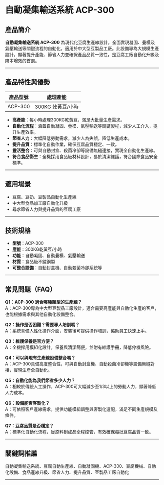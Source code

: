 # 自動凝集輸送系統 ACP-300

## 產品簡介

**自動凝集輸送系統 ACP-300** 為現代化豆腐生產線設計，全面實現凝固、疊模及氣壓輸送等關鍵流程的自動化，適用於中大型豆製品工廠。此設備專為大規模生產設計，顯著提升產能、節省人力並確保產品品質一致性，是豆腐工廠自動化升級及降本增效的首選。

---

## 產品特性與優勢

| 產品型號 | 處理產能 |
| -------- | -------- |
| ACP-300  | 300KG 乾黃豆/小時 |

- **高產能**：每小時處理300KG乾黃豆，滿足大批量生產需求。
- **自動化流程**：涵蓋自動凝固、疊模、氣壓輸送等關鍵製程，減少人工介入，提升生產效率。
- **節省人力**：大幅降低勞動需求，減少人為失誤，降低生產成本。
- **提升品質**：標準化自動作業，確保豆腐品質穩定、一致。
- **靈活整合**：可與自動封盒、殺菌冷卻等設備無縫連接，實現全自動化生產線。
- **符合食品衛生**：全機採用食品級材料設計，易於清潔維護，符合國際食品安全標準。

---

## 適用場景

- 豆腐、豆奶、豆製品自動化生產線
- 中大型食品加工廠自動化升級
- 尋求節省人力與提升品質的豆腐工廠

---

## 技術規格

- **型號**：ACP-300
- **產能**：300KG乾黃豆/小時
- **功能**：自動凝固、自動疊模、氣壓輸送
- **材質**：食品級不鏽鋼製
- **可整合設備**：自動封盒機、自動殺菌冷卻系統等

---

## 常見問題（FAQ）

**Q1：ACP-300 適合哪種類型的生產線？**  
A：ACP-300專為中大型豆製品工廠設計，適合需要高產能與自動化生產的客戶，也能根據需求與其他自動化設備整合。

**Q2：操作是否困難？需要專人培訓嗎？**  
A：系統具備人性化操作介面，安裝後可提供操作培訓，協助員工快速上手。

**Q3：維護保養是否方便？**  
A：全機採用模組化設計，保養與清潔簡便，並附有維護手冊，降低停機風險。

**Q4：可以與現有生產線設備整合嗎？**  
A：ACP-300具備高度整合性，可與自動封盒機、自動殺菌冷卻機等設備無縫對接，實現生產全自動化。

**Q5：自動化能為我們節省多少人力？**  
A：相較於傳統人工操作，ACP-300可大幅減少至1/3以上的勞動人力，顯著降低人力成本。

**Q6：設備能否客製化？**  
A：可依照客戶產線需求，提供功能模組調整與客製化選配，滿足不同生產規模及條件。

**Q7：豆腐品質是否穩定？**  
A：標準化自動化流程，從原料到成品全程控管，有效確保每批豆腐品質一致。

---

## 關鍵詞推薦

自動凝集輸送系統、豆腐自動生產線、自動凝固機、ACP-300、豆腐機械、自動化設備、食品產線升級、節省人力、提升品質、豆製品工廠自動化

---

